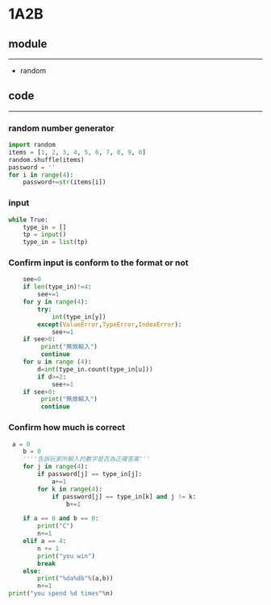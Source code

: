 # 1A2B
## module
---------------
* random
## code
---------
### random number generator
```python
import random
items = [1, 2, 3, 4, 5, 6, 7, 8, 9, 0]
random.shuffle(items)
password = ''
for i in range(4):
    password+=str(items[i]) 
```
### input
```python
while True:
    type_in = []
    tp = input()
    type_in = list(tp)

```
### Confirm input is conform to the format or not 
```python  
    see=0
    if len(type_in)!=4:
        see+=1
    for y in range(4):
        try:
            int(type_in[y])
        except(ValueError,TypeError,IndexError):
            see+=1
    if see>0:
         print("無效輸入")
         continue
    for u in range (4):
        d=int(type_in.count(type_in[u]))
        if d>=2:
            see+=1
    if see>0:
         print("無效輸入")
         continue
```
### Confirm how much is correct
```python
 a = 0
    b = 0
    ''''告訴玩家所輸入的數字是否為正確答案'''
    for j in range(4):
        if password[j] == type_in[j]:
            a+=1
        for k in range(4):
            if password[j] == type_in[k] and j != k:
                b+=1

    if a == 0 and b == 0:
        print("C")
        n+=1
    elif a == 4:
        n += 1
        print("you win")
        break
    else:
        print("%da%db"%(a,b))
        n+=1
print("you spend %d times"%n)
```